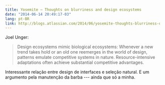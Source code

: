 ```yaml
---
title: Yosemite – Thoughts on blurriness and design ecosystems
date: "2014-06-14 20:49:17-03"
lang: pt-BR
link: http://blogs.atlassian.com/2014/06/yosemite-thoughts-blurriness-design-ecosystems/
---
```


Joel Unger:

> Design ecosystems mimic biological ecosystems: Whenever a new trend takes hold or an old one reemerges in the world of design, patterns emulate competitive systems in nature. Resource-intensive adaptations often achieve substantial competitive advantages.

Interessante relação entre design de interfaces e seleção natural. E um argumento pela manutenção da barba --- ainda que só a minha.
